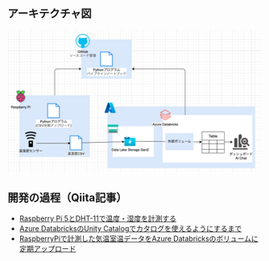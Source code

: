 
## アーキテクチャ図
![アーキテクチャ図](./docs//アーキテクチャ図.png)

## 開発の過程（Qiita記事）

- [Raspberry Pi 5とDHT-11で温度・湿度を計測する](https://qiita.com/ballemech/items/b8cd6165fbb7187b5e78)
- [Azure DatabricksのUnity Catalogでカタログを使えるようにするまで](https://qiita.com/ballemech/items/0b77b159aba6d27f5ab6)
- [RaspberryPiで計測した気温室温データをAzure Databricksのボリュームに定期アップロード](https://qiita.com/ballemech/items/22e31dea041498d1326f)

